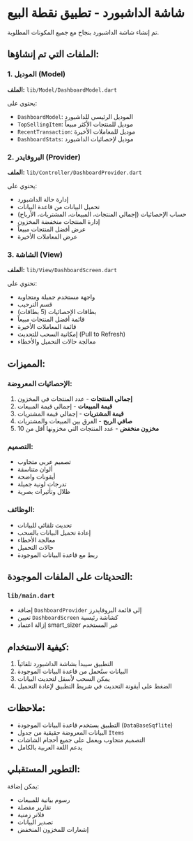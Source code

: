# شاشة الداشبورد - تطبيق نقطة البيع

تم إنشاء شاشة الداشبورد بنجاح مع جميع المكونات المطلوبة.

## الملفات التي تم إنشاؤها:

### 1. الموديل (Model)
**الملف:** `lib/Model/DashboardModel.dart`

يحتوي على:
- `DashboardModel`: الموديل الرئيسي للداشبورد
- `TopSellingItem`: موديل للمنتجات الأكثر مبيعاً
- `RecentTransaction`: موديل للمعاملات الأخيرة
- `DashboardStats`: موديل لإحصائيات الداشبورد

### 2. البروفايدر (Provider)
**الملف:** `lib/Controller/DashboardProvider.dart`

يحتوي على:
- إدارة حالة الداشبورد
- تحميل البيانات من قاعدة البيانات
- حساب الإحصائيات (إجمالي المنتجات، المبيعات، المشتريات، الأرباح)
- إدارة المنتجات منخفضة المخزون
- عرض أفضل المنتجات مبيعاً
- عرض المعاملات الأخيرة

### 3. الشاشة (View)
**الملف:** `lib/View/DashboardScreen.dart`

تحتوي على:
- واجهة مستخدم جميلة ومتجاوبة
- قسم الترحيب
- بطاقات الإحصائيات (5 بطاقات)
- قائمة أفضل المنتجات مبيعاً
- قائمة المعاملات الأخيرة
- إمكانية السحب للتحديث (Pull to Refresh)
- معالجة حالات التحميل والأخطاء

## المميزات:

### الإحصائيات المعروضة:
1. **إجمالي المنتجات** - عدد المنتجات في المخزون
2. **قيمة المبيعات** - إجمالي قيمة المبيعات
3. **قيمة المشتريات** - إجمالي قيمة المشتريات
4. **صافي الربح** - الفرق بين المبيعات والمشتريات
5. **مخزون منخفض** - عدد المنتجات التي مخزونها أقل من 10

### التصميم:
- تصميم عربي متجاوب
- ألوان متناسقة
- أيقونات واضحة
- تدرجات لونية جميلة
- ظلال وتأثيرات بصرية

### الوظائف:
- تحديث تلقائي للبيانات
- إعادة تحميل البيانات بالسحب
- معالجة الأخطاء
- حالات التحميل
- ربط مع قاعدة البيانات الموجودة

## التحديثات على الملفات الموجودة:

### `lib/main.dart`
- إضافة `DashboardProvider` إلى قائمة البروفايدرز
- تعيين `DashboardScreen` كشاشة رئيسية
- إزالة اعتماد smart_sizer غير المستخدم

## كيفية الاستخدام:

1. التطبيق سيبدأ بشاشة الداشبورد تلقائياً
2. البيانات ستُحمل من قاعدة البيانات الموجودة
3. يمكن السحب لأسفل لتحديث البيانات
4. الضغط على أيقونة التحديث في شريط التطبيق لإعادة التحميل

## ملاحظات:

- التطبيق يستخدم قاعدة البيانات الموجودة (`DataBaseSqflite`)
- البيانات المعروضة حقيقية من جدول `Items`
- التصميم متجاوب ويعمل على جميع أحجام الشاشات
- يدعم اللغة العربية بالكامل

## التطوير المستقبلي:

يمكن إضافة:
- رسوم بيانية للمبيعات
- تقارير مفصلة
- فلاتر زمنية
- تصدير البيانات
- إشعارات للمخزون المنخفض
